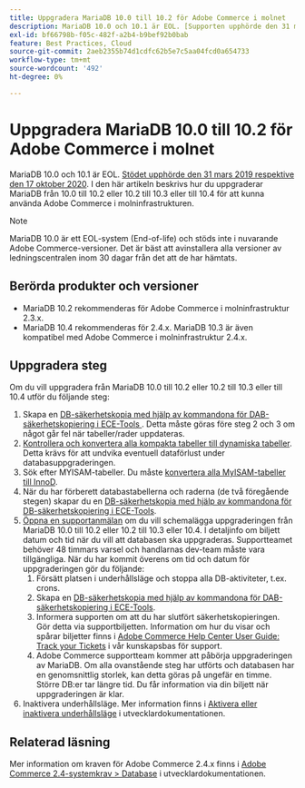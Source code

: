 ```yaml
---
title: Uppgradera MariaDB 10.0 till 10.2 för Adobe Commerce i molnet
description: MariaDB 10.0 och 10.1 är EOL. [Supporten upphörde den 31 mars 2019 respektive den 17 oktober 2020](https://endoflife.date/mariadb). I den här artikeln beskrivs hur du uppgraderar MariaDB från 10.0 till 10.2 eller 10.2 till 10.3 eller till 10.4 för att kunna använda Adobe Commerce i molninfrastrukturen.
exl-id: bf66798b-f05c-482f-a2b4-b9bef92b0bab
feature: Best Practices, Cloud
source-git-commit: 2aeb2355b74d1cdfc62b5e7c5aa04fcd0a654733
workflow-type: tm+mt
source-wordcount: '492'
ht-degree: 0%

---
```


# Uppgradera MariaDB 10.0 till 10.2 för Adobe Commerce i molnet

MariaDB 10.0 och 10.1 är EOL. [Stödet upphörde den 31 mars 2019 respektive den 17 oktober 2020](https://endoflife.date/mariadb). I den här artikeln beskrivs hur du uppgraderar MariaDB från 10.0 till 10.2 eller 10.2 till 10.3 eller till 10.4 för att kunna använda Adobe Commerce i molninfrastrukturen.

>[!NOTE]
>
>MariaDB 10.0 är ett EOL-system (End-of-life) och stöds inte i nuvarande Adobe Commerce-versioner. Det är bäst att avinstallera alla versioner av ledningscentralen inom 30 dagar från det att de har hämtats.

## Berörda produkter och versioner

* MariaDB 10.2 rekommenderas för Adobe Commerce i molninfrastruktur 2.3.x.
* MariaDB 10.4 rekommenderas för 2.4.x. MariaDB 10.3 är även kompatibel med Adobe Commerce i molninfrastruktur 2.4.x.

## Uppgradera steg

Om du vill uppgradera från MariaDB 10.0 till 10.2 eller 10.2 till 10.3 eller till 10.4 utför du följande steg:

1. Skapa en [DB-säkerhetskopia med hjälp av kommandona för DAB-säkerhetskopiering i ECE-Tools &#x200B;](https://experienceleague.adobe.com/sv/docs/commerce-cloud-service/user-guide/develop/storage/snapshots). Detta måste göras före steg 2 och 3 om något går fel när tabeller/rader uppdateras.
1. [Kontrollera och konvertera alla kompakta tabeller till dynamiska tabeller](https://experienceleague.adobe.com/docs/commerce-operations/implementation-playbook/best-practices/maintenance/commerce-235-upgrade-prerequisites-mariadb.html?lang=sv-SE). Detta krävs för att undvika eventuell dataförlust under databasuppgraderingen.
1. Sök efter MYISAM-tabeller. Du måste [konvertera alla MyISAM-tabeller till InnoD](https://experienceleague.adobe.com/docs/commerce-operations/implementation-playbook/best-practices/planning/database-on-cloud.html?lang=sv-SE).
1. När du har förberett databastabellerna och raderna (de två föregående stegen) skapar du en [DB-säkerhetskopia med hjälp av kommandona för DB-säkerhetskopiering i ECE-Tools](https://experienceleague.adobe.com/sv/docs/commerce-cloud-service/user-guide/develop/storage/snapshots).
1. [Öppna en supportanmälan](/help/help-center-guide/help-center/magento-help-center-user-guide.md#submit-ticket) om du vill schemalägga uppgraderingen från MariaDB 10.0 till 10.2 eller 10.2 till 10.3 eller 10.4. I detaljinfo om biljett datum och tid när du vill att databasen ska uppgraderas. Supportteamet behöver 48 timmars varsel och handlarnas dev-team måste vara tillgängliga. När du har kommit överens om tid och datum för uppgraderingen gör du följande:
   1. Försätt platsen i underhållsläge och stoppa alla DB-aktiviteter, t.ex. crons.
   1. Skapa en [DB-säkerhetskopia med hjälp av kommandona för DAB-säkerhetskopiering i ECE-Tools &#x200B;](https://experienceleague.adobe.com/sv/docs/commerce-cloud-service/user-guide/develop/storage/snapshots).
   1. Informera supporten om att du har slutfört säkerhetskopieringen. Gör detta via supportbiljetten. Information om hur du visar och spårar biljetter finns i [Adobe Commerce Help Center User Guide: Track your Tickets](/help/help-center-guide/help-center/magento-help-center-user-guide.md#track-tickets) i vår kunskapsbas för support.
   1. Adobe Commerce supportteam kommer att påbörja uppgraderingen av MariaDB. Om alla ovanstående steg har utförts och databasen har en genomsnittlig storlek, kan detta göras på ungefär en timme. Större DB:er tar längre tid. Du får information via din biljett när uppgraderingen är klar.
1. Inaktivera underhållsläge. Mer information finns i [Aktivera eller inaktivera underhållsläge](https://experienceleague.adobe.com/sv/docs/commerce-operations/installation-guide/tutorials/maintenance-mode) i utvecklardokumentationen.

## Relaterad läsning

Mer information om kraven för Adobe Commerce 2.4.x finns i [Adobe Commerce 2.4-systemkrav > Database](https://experienceleague.adobe.com/sv/docs/commerce-operations/installation-guide/system-requirements#database) i utvecklardokumentationen.
